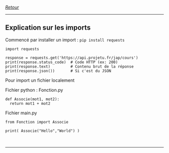 [*Retour*](https://github.com/DorianBucc/Cours/tree/main/Python/Cours/README.MD)

---

## Explication sur les imports

Commencé par installer un import : ```pip install requests```

```
import requests

response = requests.get('https://api.projetu.fr/jap/cours')
print(response.status_code)  # Code HTTP (ex: 200)
print(response.text)         # Contenu brut de la réponse
print(response.json())       # Si c'est du JSON
```

Pour import un fichier localement

Fichier python : Fonction.py
```
def Associe(mot1, mot2):
  return mot1 + mot2
```

Fichier main.py
```
from Fonction import Associe

print( Associe("Hello","World") ) 
```
</br>

---
